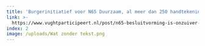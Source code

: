 ```yaml
---
title: 'Burgerinitiatief voor N65 Duurzaam, al meer dan 250 handtekeningen'
link: >-
  https://www.vughtparticipeert.nl/post/n65-besluitvorming-is-onzuiver-onvolledig-en-onverstandig/ab6d8024bdf8c7a0398f31fdc021363d#main
index: 2
image: /uploads/Wat zonder tekst.png
---
```

